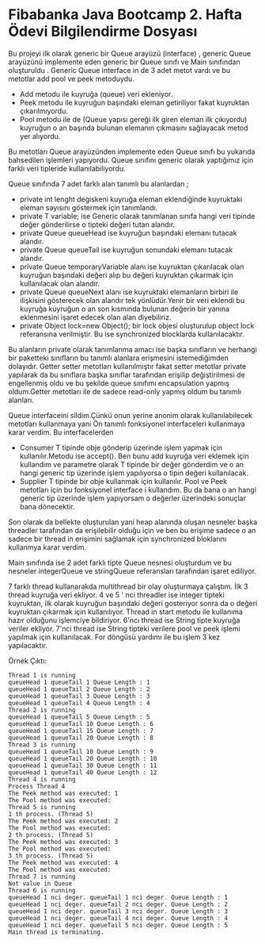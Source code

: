 # Fibabanka Java Bootcamp 2. Hafta Ödevi Bilgilendirme Dosyası



Bu projeyi ilk olarak generic bir Queue arayüzü (interface) , generic Queue arayüzünü implemente eden generic bir Queue sınıfı ve  Main sınıfından oluşturuldu . Generic Queue interface in de 3 adet metot vardı  ve bu metotlar add pool ve peek metoduydu. 

- Add metodu ile kuyruğa (queue) veri ekleniyor.
- Peek metodu ile kuyruğun başındaki eleman getiriliyor fakat kuyruktan çıkarılmıyordu.
- Pool metodu ile de (Queue yapısı gereği ilk giren eleman ilk çıkıyordu) kuyruğun o an başında bulunan elemanın çıkmasını sağlayacak metod yer alıyordu.

Bu metotları Queue arayüzünden implemente eden Queue sınıfı bu yukarıda bahsedilen işlemleri yapıyordu. Queue sınıfını  generic olarak yaptığımız için farklı veri tipleride kullanılabiliyordu.

Queue sınıfında 7 adet farklı alan tanımlı bu alanlardan ; 

- private int lenght degiskeni kuyruğa eleman eklendiğinde kuyruktaki eleman sayısını göstermek için tanımlandı. 
- private T variable; ise Generic olarak tanımlanan sınıfa hangi veri tipinde değer gönderilirse o tipteki değeri tutan alandır.
- private Queue<T> queueHead ise kuyruğun başındaki elemanı tutacak alandır.
- private Queue<T> queueTail ise kuyruğun sonundaki elemanı tutacak alandır.
- private Queue<T> temporaryVariable alanı ise kuyruktan çıkarılacak olan kuyruğun başındaki değeri alıp bu değeri kuyruktan çıkarmak için kullanılacak olan alandır.
- private Queue<T> queueNext alanı ise kuyruktaki elemanların birbiri ile ilişkisini gösterecek olan alandır tek yönlüdür.Yenir bir veri eklendi bu kuyruğa kuyruğun o an son kısmında bulunan değerin bir yanına eklenmesini işaret edecek olan alan diyebiliriz.
- private Object lock=new Object(); bir lock objesi oluşturulup object lock referansına verilmiştir. Bu ise synchronized blocklarda kullanılacaktır.

Bu alanların private olarak tanımlanma amacı ise başka sınıfların ve herhangi bir paketteki sınıfların bu tanımlı alanlara erişmesini istemediğimden dolayıdır. Getter setter metotları kullanılmıştır fakat setter metotlar private yapılarak da bu sınıflara başka sınıflar tarafından erişilip değiştirilmesi de engellenmiş oldu ve bu şekilde queue sınıfımı encapsulation yapmış oldum.Getter metotları ile de sadece read-only yapmış oldum bu tanımlı alanları.

Queue interfaceini sildim.Çünkü onun yerine anonim olarak kullanılabilecek metotları kullanmaya yani Ön tanımlı fonksiyonel interfaceleri kullanmaya karar verdim. Bu interfacelerden 

- Consumer <T> T tipinde obje gönderip üzerinde işlem yapmak için kullanılır.Metodu ise accept(). Ben bunu add kuyruğa veri eklemek için kullandım ve parametre olarak T tipinde bir değer gönderdim ve o an hangi generic tip üzerinde işlem yapılıyorsa o tipin değeri kullanılacak.
- Supplier <T> T tipinde bir obje kullanmak için kullanılır. Pool ve Peek metotları için bu fonksiyonel interface i kullandım. Bu da bana o an hangi generic tip üzerinde işlem yapıyorsam o değerler üzerindeki sonuçlar bana dönecektir.

Son olarak da bellekte oluşturulan yani heap alanında oluşan  nesneler başka threadler tarafından da erişilebilir olduğu için ve ben bu erişime sadece o an sadece bir thread in erişimini sağlamak için synchronized bloklarını kullanmya karar verdim.

Main sınıfında ise 2 adet farklı tipte Queue nesnesi oluşturdum ve bu nesneler integerQueue ve stringQueue referansları tarafından işaret ediliyor.

7 farklı thread kullanarakda multithread bir olay oluşturmaya çalıştım. İlk 3 thread kuyruğa   veri ekliyor. 4 ve 5 ' nci threadler ise integer tipteki kuyruktan, ilk olarak kuyruğun başındaki değeri gosteriyor sonra da o değeri kuyruktan çıkarmak için kullanılıyor. Thread in start metodu ile kullanıma hazır olduğunu işlemciye bildiriyor. 6'ncı thread ise String tipte kuyruğa veriler ekliyor. 7'nci thread ise String tipteki verilere pool ve peek işlemi yapılmak için kullanılacak. For döngüsü yardımı ile bu işlem 3 kez yapılacaktır.

Örnek Çıktı: 

```
Thread 1 is running
queueHead 1 queueTail 1 Queue Length : 1
queueHead 1 queueTail 2 Queue Length : 2
queueHead 1 queueTail 3 Queue Length : 3
queueHead 1 queueTail 4 Queue Length : 4
Thread 2 is running
queueHead 1 queueTail 5 Queue Length : 5
queueHead 1 queueTail 10 Queue Length : 6
queueHead 1 queueTail 15 Queue Length : 7
queueHead 1 queueTail 20 Queue Length : 8
Thread 3 is running
queueHead 1 queueTail 10 Queue Length : 9
queueHead 1 queueTail 20 Queue Length : 10
queueHead 1 queueTail 30 Queue Length : 11
queueHead 1 queueTail 40 Queue Length : 12
Thread 4 is running
Process Thread 4
The Peek method was executed: 1
The Pool method was executed: 
Thread 5 is running
1 th process. (Thread 5)
The Peek method was executed: 2
The Pool method was executed: 
2 th process. (Thread 5)
The Peek method was executed: 3
The Pool method was executed: 
3 th process. (Thread 5)
The Peek method was executed: 4
The Pool method was executed: 
Thread 7 is running
Not value in Queue
Thread 6 is running
queueHead 1 nci deger. queueTail 1 nci deger. Queue Length : 1
queueHead 1 nci deger. queueTail 2 nci deger. Queue Length : 2
queueHead 1 nci deger. queueTail 3 nci deger. Queue Length : 3
queueHead 1 nci deger. queueTail 4 nci deger. Queue Length : 4
queueHead 1 nci deger. queueTail 5 nci deger. Queue Length : 5
Main thread is terminating.

```



